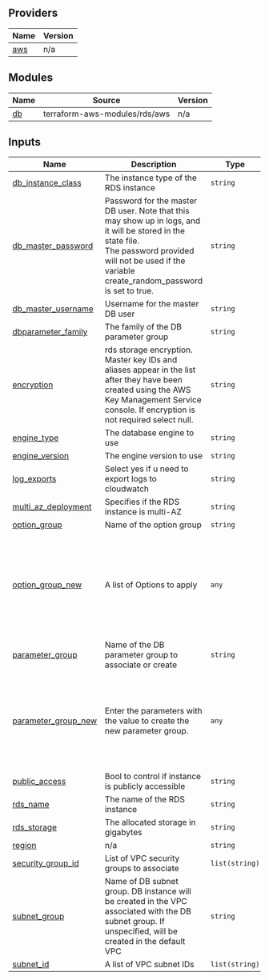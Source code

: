 <!-- BEGIN_TF_DOCS -->
## Providers

| Name | Version |
|------|---------|
| <a name="provider_aws"></a> [aws](#provider\_aws) | n/a |

## Modules

| Name | Source | Version |
|------|--------|---------|
| <a name="module_db"></a> [db](#module\_db) | terraform-aws-modules/rds/aws | n/a |

## Inputs

| Name | Description | Type | Default | Required |
|------|-------------|------|---------|:--------:|
| <a name="input_db_instance_class"></a> [db\_instance\_class](#input\_db\_instance\_class) | The instance type of the RDS instance | `string` | `""` | no |
| <a name="input_db_master_password"></a> [db\_master\_password](#input\_db\_master\_password) | Password for the master DB user. Note that this may show up in logs, and it will be stored in the state file.<br>  The password provided will not be used if the variable create\_random\_password is set to true. | `string` | `""` | no |
| <a name="input_db_master_username"></a> [db\_master\_username](#input\_db\_master\_username) | Username for the master DB user | `string` | `""` | no |
| <a name="input_dbparameter_family"></a> [dbparameter\_family](#input\_dbparameter\_family) | The family of the DB parameter group | `string` | `""` | no |
| <a name="input_encryption"></a> [encryption](#input\_encryption) | rds storage encryption. Master key IDs and aliases appear in the list after they have been created using the AWS Key Management Service console. If encryption is not required select null. | `string` | `""` | no |
| <a name="input_engine_type"></a> [engine\_type](#input\_engine\_type) | The database engine to use | `string` | `""` | no |
| <a name="input_engine_version"></a> [engine\_version](#input\_engine\_version) | The engine version to use | `string` | `""` | no |
| <a name="input_log_exports"></a> [log\_exports](#input\_log\_exports) | Select yes if u need to export logs to cloudwatch | `string` | `""` | no |
| <a name="input_multi_az_deployment"></a> [multi\_az\_deployment](#input\_multi\_az\_deployment) | Specifies if the RDS instance is multi-AZ | `string` | `""` | no |
| <a name="input_option_group"></a> [option\_group](#input\_option\_group) | Name of the option group | `string` | `""` | no |
| <a name="input_option_group_new"></a> [option\_group\_new](#input\_option\_group\_new) | A list of Options to apply | `any` | `"                {\r\n                    option_name = \"MARIADB_AUDIT_PLUGIN\"\r\n\r\n                    option_settings = [\r\n                        {\r\n                        name  = \"SERVER_AUDIT_EVENTS\"\r\n                        value = \"CONNECT\"\r\n                        },\r\n                        {\r\n                        name  = \"SERVER_AUDIT_FILE_ROTATIONS\"\r\n                        value = \"37\"\r\n                        },\r\n                    ]\r\n                    },\r\n"` | no |
| <a name="input_parameter_group"></a> [parameter\_group](#input\_parameter\_group) | Name of the DB parameter group to associate or create | `string` | `""` | no |
| <a name="input_parameter_group_new"></a> [parameter\_group\_new](#input\_parameter\_group\_new) | Enter the parameters with the value to create the new parameter group. | `any` | <pre>[<br>  [<br>    "character_set_project",<br>    "utf8mb4"<br>  ],<br>  [<br>    "character_set_server",<br>    "utf8mb4"<br>  ]<br>]</pre> | no |
| <a name="input_public_access"></a> [public\_access](#input\_public\_access) | Bool to control if instance is publicly accessible | `string` | `""` | no |
| <a name="input_rds_name"></a> [rds\_name](#input\_rds\_name) | The name of the RDS instance | `string` | `""` | no |
| <a name="input_rds_storage"></a> [rds\_storage](#input\_rds\_storage) | The allocated storage in gigabytes | `string` | `""` | no |
| <a name="input_region"></a> [region](#input\_region) | n/a | `string` | `""` | no |
| <a name="input_security_group_id"></a> [security\_group\_id](#input\_security\_group\_id) | List of VPC security groups to associate | `list(string)` | `[]` | no |
| <a name="input_subnet_group"></a> [subnet\_group](#input\_subnet\_group) | Name of DB subnet group. DB instance will be created in the VPC associated with the DB subnet group. If unspecified, will be created in the default VPC | `string` | `""` | no |
| <a name="input_subnet_id"></a> [subnet\_id](#input\_subnet\_id) | A list of VPC subnet IDs | `list(string)` | `[]` | no |

<!-- END_TF_DOCS -->